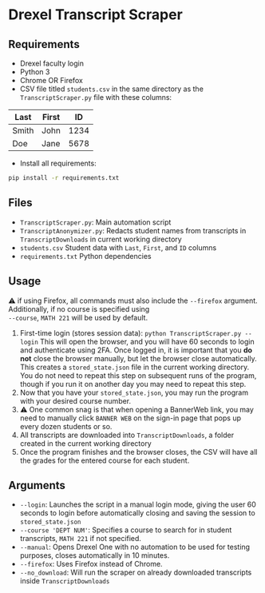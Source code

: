 # Drexel Transcript Scraper

## Requirements
- Drexel faculty login
- Python 3
- Chrome OR Firefox
- CSV file titled `students.csv` in the same directory as the `TranscriptScraper.py` file with these columns:

| Last | First | ID |
|----------|-----------|----|
| Smith    | John      | 1234 |
| Doe      | Jane      | 5678 |

- Install all requirements:
```bash
pip install -r requirements.txt
```
## Files
- `TranscriptScraper.py`: Main automation script
- `TranscriptAnonymizer.py`: Redacts student names from transcripts in `TranscriptDownloads` in current working directory
- `students.csv` Student data with `Last`, `First`, and `ID` columns
- `requirements.txt` Python dependencies

## Usage
⚠️ if using Firefox, all commands must also include the `--firefox` argument.\
Additionally, if no course is specified using\
`--course`, `MATH 221` will be used by default.
1. First-time login (stores session data):
`python TranscriptScraper.py --login`
This will open the browser, and you will have 60 seconds to login and authenticate using 2FA. Once logged in, it is important
that you **do not** close the browser manually, but let the browser close automatically. This creates a `stored_state.json`
file in the current working directory. You do not need to repeat this step on subsequent runs of the program, though if you
run it on another day you may need to repeat this step.
2. Now that you have your `stored_state.json`, you may run the program with your desired course number.
3. ⚠️ One common snag is that when opening a BannerWeb link, you may need to manually click `BANNER WEB` on the sign-in page
that pops up every dozen students or so.
4. All transcripts are downloaded into `TranscriptDownloads`, a folder created in the current working directory
5. Once the program finishes and the browser closes, the CSV will have all the grades for the entered course for each student.

## Arguments
- `--login`: Launches the script in a manual login mode, giving the user 60 seconds to login before automatically closing
and saving the session to `stored_state.json`
- `--course 'DEPT NUM'`: Specifies a course to search for in student transcripts, `MATH 221` if not specified.
- `--manual`: Opens Drexel One with no automation to be used for testing purposes, closes automatically in 10 minutes.
- `--firefox`: Uses Firefox instead of Chrome.
- `--no_download`: Will run the scraper on already downloaded transcripts inside `TranscriptDownloads`

